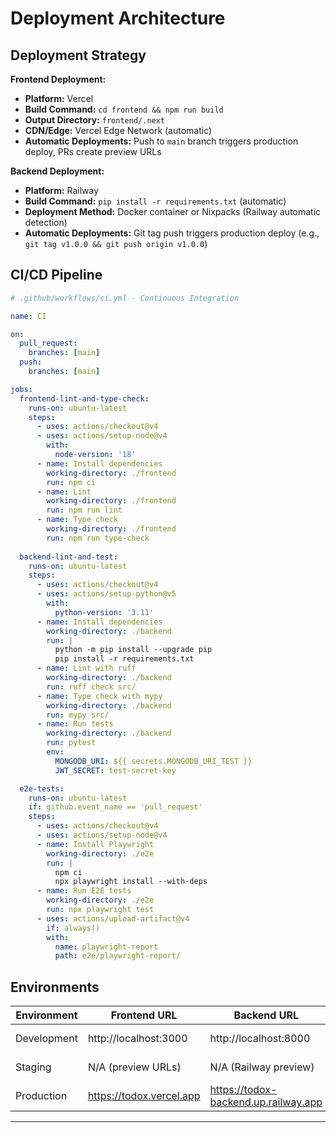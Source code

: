 # Deployment Architecture

## Deployment Strategy

**Frontend Deployment:**
- **Platform:** Vercel
- **Build Command:** `cd frontend && npm run build`
- **Output Directory:** `frontend/.next`
- **CDN/Edge:** Vercel Edge Network (automatic)
- **Automatic Deployments:** Push to `main` branch triggers production deploy, PRs create preview URLs

**Backend Deployment:**
- **Platform:** Railway
- **Build Command:** `pip install -r requirements.txt` (automatic)
- **Deployment Method:** Docker container or Nixpacks (Railway automatic detection)
- **Automatic Deployments:** Git tag push triggers production deploy (e.g., `git tag v1.0.0 && git push origin v1.0.0`)

## CI/CD Pipeline

```yaml
# .github/workflows/ci.yml - Continuous Integration

name: CI

on:
  pull_request:
    branches: [main]
  push:
    branches: [main]

jobs:
  frontend-lint-and-type-check:
    runs-on: ubuntu-latest
    steps:
      - uses: actions/checkout@v4
      - uses: actions/setup-node@v4
        with:
          node-version: '18'
      - name: Install dependencies
        working-directory: ./frontend
        run: npm ci
      - name: Lint
        working-directory: ./frontend
        run: npm run lint
      - name: Type check
        working-directory: ./frontend
        run: npm run type-check
  
  backend-lint-and-test:
    runs-on: ubuntu-latest
    steps:
      - uses: actions/checkout@v4
      - uses: actions/setup-python@v5
        with:
          python-version: '3.11'
      - name: Install dependencies
        working-directory: ./backend
        run: |
          python -m pip install --upgrade pip
          pip install -r requirements.txt
      - name: Lint with ruff
        working-directory: ./backend
        run: ruff check src/
      - name: Type check with mypy
        working-directory: ./backend
        run: mypy src/
      - name: Run tests
        working-directory: ./backend
        run: pytest
        env:
          MONGODB_URI: ${{ secrets.MONGODB_URI_TEST }}
          JWT_SECRET: test-secret-key

  e2e-tests:
    runs-on: ubuntu-latest
    if: github.event_name == 'pull_request'
    steps:
      - uses: actions/checkout@v4
      - uses: actions/setup-node@v4
      - name: Install Playwright
        working-directory: ./e2e
        run: |
          npm ci
          npx playwright install --with-deps
      - name: Run E2E tests
        working-directory: ./e2e
        run: npx playwright test
      - uses: actions/upload-artifact@v4
        if: always()
        with:
          name: playwright-report
          path: e2e/playwright-report/
```

## Environments

| Environment | Frontend URL | Backend URL | Purpose |
|-------------|--------------|-------------|---------|
| Development | http://localhost:3000 | http://localhost:8000 | Local development |
| Staging | N/A (preview URLs) | N/A (Railway preview) | PR previews (optional) |
| Production | https://todox.vercel.app | https://todox-backend.up.railway.app | Live environment |

---
